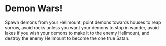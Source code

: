 # Demon Wars!

Spawn demons from your Hellmount, point demons towards houses to reap sorrow, avoid rocks unless you want your demons to stop in wander, avoid lakes if you wish your demons to make it to the enemy Hellmount, and destroy the enemy Hellmount to become the one true Satan.
